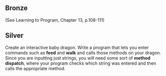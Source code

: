 Bronze
------
(See Learning to Program, Chapter 13, p.108-111)

Silver
------
Create an interactive baby dragon. Write a program that lets you enter commands such as __feed__ and __walk__ and calls those methods
on your dragon. Since you are inputting just strings, you will need some sort of __method dispatch__, where your program checks which string was entered and then calls the appropriate method.